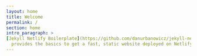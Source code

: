 ```yaml
---
layout: home
title: Welcome
permalink: /
section: home
intro_paragraph: >
[Jekyll Netlify Boilerplate](https://github.com/danurbanowicz/jekyll-netlify-boilerplate)
  provides the basics to get a fast, static website deployed on Netlify
---
```

